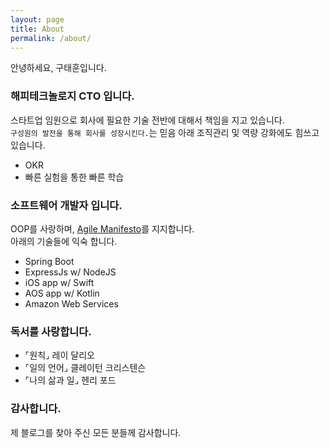 ```yaml
---
layout: page
title: About
permalink: /about/
---
```


안녕하세요, 구태훈입니다. 

### 해피테크놀로지 CTO 입니다.

스타트업 임원으로 회사에 필요한 기술 전반에 대해서 책임을 지고 있습니다.<br>
`구성원의 발전을 통해 회사를 성장시킨다.`는 믿음 아래 조직관리 및 역량 강화에도 힘쓰고 있습니다.

- OKR 
- 빠른 실험을 통한 빠른 학습

### 소프트웨어 개발자 입니다.

OOP를 사랑하며, [Agile Manifesto](https://agilemanifesto.org/)를 지지합니다.<br>
아래의 기술들에 익숙 합니다.

- Spring Boot 
- ExpressJs w/ NodeJS
- iOS app w/ Swift
- AOS app w/ Kotlin
- Amazon Web Services

### 독서를 사랑합니다. 

- ⌜원칙⌟ 레이 달리오 
- ⌜일의 언어⌟ 클레이턴 크리스텐슨
- ⌜나의 삶과 일⌟ 헨리 포드

### 감사합니다.

제 블로그를 찾아 주신 모든 분들께 감사합니다.